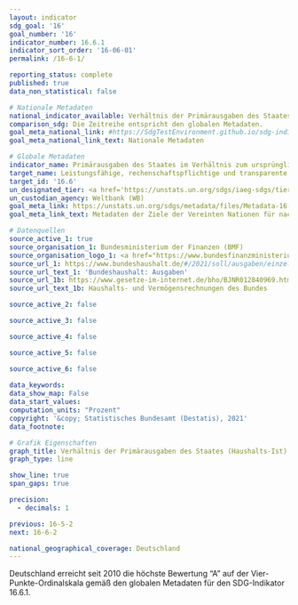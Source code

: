 ```yaml
---
layout: indicator    
sdg_goal: '16'    
goal_number: '16'    
indicator_number: 16.6.1    
indicator_sort_order: '16-06-01'    
permalink: /16-6-1/    

reporting_status: complete    
published: true    
data_non_statistical: false    

# Nationale Metadaten    
national_indicator_available: Verhältnis der Primärausgaben des Staates (Haushalts-Ist) zum ursprünglich genehmigten Budget (Haushalts-Soll)    
comparison_sdg: Die Zeitreihe entspricht den globalen Metadaten.    
goal_meta_national_link: #https://SdgTestEnvironment.github.io/sdg-indicators/public/MetaDe/16.6.1.pdf    
goal_meta_national_link_text: Nationale Metadaten    

# Globale Metadaten    
indicator_name: Primärausgaben des Staates im Verhältnis zum ursprünglich genehmigten Budget, nach Sektor (oder nach Haushaltscode oder Ähnlichem)    
target_name: Leistungsfähige, rechenschaftspflichtige und transparente Institutionen auf allen Ebenen aufbauen    
target_id: '16.6'    
un_designated_tier: <a href='https://unstats.un.org/sdgs/iaeg-sdgs/tier-classification/' title='Klicken Sie hier um weitere Informationen zur UN-Tier-Klassifikation zu erhalten.'  target='_blank'>Tier II</a>    
un_custodian_agency: Weltbank (WB)    
goal_meta_link: https://unstats.un.org/sdgs/metadata/files/Metadata-16-06-01.pdf    
goal_meta_link_text: Metadaten der Ziele der Vereinten Nationen für nachhaltige Entwicklung    

# Datenquellen
source_active_1: true
source_organisation_1: Bundesministerium der Finanzen (BMF)
source_organisation_logo_1: <a href="https://www.bundesfinanzministerium.de/Web/DE/Home/home"><img src="https://g205sdgs.github.io/sdg-indicators/public/OrgImgDe/bmf.png" alt="Logo bmf" style="height:60px; width:148px"/></a>
source_url_1: https://www.bundeshaushalt.de/#/2021/soll/ausgaben/einzelplan.html
source_url_text_1: 'Bundeshaushalt: Ausgaben'
source_url_1b: https://www.gesetze-im-internet.de/bho/BJNR012840969.html
source_url_text_1b: Haushalts- und Vermögensrechnungen des Bundes

source_active_2: false

source_active_3: false

source_active_4: false

source_active_5: false

source_active_6: false
    
data_keywords:     
data_show_map: False    
data_start_values:     
computation_units: "Prozent"    
copyright: '&copy; Statistisches Bundesamt (Destatis), 2021'    
data_footnote:     

# Grafik Eigenschaften    
graph_title: Verhältnis der Primärausgaben des Staates (Haushalts-Ist) zum ursprünglich genehmigten Budget (Haushalts-Soll)    
graph_type: line    

show_line: true
span_gaps: true

precision:
  - decimals: 1    

previous: 16-5-2    
next: 16-6-2    

national_geographical_coverage: Deutschland    
---
```



Deutschland erreicht seit 2010 die höchste Bewertung “A” auf der Vier-Punkte-Ordinalskala gemäß den globalen Metadaten für den SDG-Indikator 16.6.1.